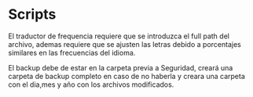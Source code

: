 # Scripts

El traductor de frequencia requiere que se introduzca el full path del archivo, ademas requiere que se ajusten las letras debido a porcentajes similares en las frecuencias del idioma.


El backup debe de estar en la carpeta previa a Seguridad, creará una carpeta de backup completo en caso de no haberla y creara una carpeta con el dia,mes y año con los archivos modificados.
